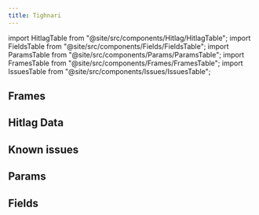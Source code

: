 ```yaml
---
title: Tighnari
---
```


import HitlagTable from "@site/src/components/Hitlag/HitlagTable";
import FieldsTable from "@site/src/components/Fields/FieldsTable";
import ParamsTable from "@site/src/components/Params/ParamsTable";
import FramesTable from "@site/src/components/Frames/FramesTable";
import IssuesTable from "@site/src/components/Issues/IssuesTable";

## Frames

<FramesTable character="tighnari" />

## Hitlag Data

<HitlagTable character="tighnari" />

## Known issues

<IssuesTable character="tighnari" />

## Params

<ParamsTable character="tighnari" />

## Fields

<FieldsTable character="tighnari" />
